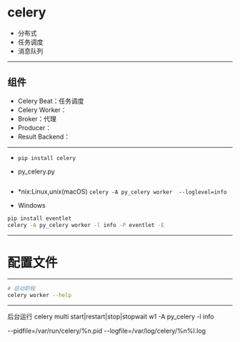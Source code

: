 

# celery

- 分布式
- 任务调度
- 消息队列

---
## 组件

- Celery Beat：任务调度
- Celery Worker：
- Broker：代理
- Producer：
- Result Backend：


---
- `pip install celery`


- py_celery.py
```py


```


- *nix:Linux,unix(macOS)
`celery -A py_celery worker  --loglevel=info`



- Windows
```bat
pip install eventlet
celery -A py_celery worker -l info -P eventlet -E
```

---

# 配置文件



---
```sh
# 启动职程
celery worker --help

```










---

后台运行
celery multi start|restart|stop|stopwait w1 -A py_celery -l info

--pidfile=/var/run/celery/%n.pid
--logfile=/var/log/celery/%n%I.log









